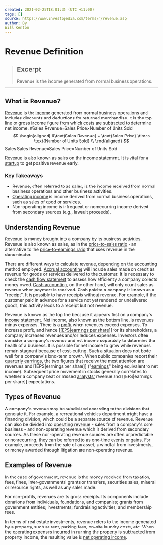 ```yaml
---
created: 2021-02-25T18:01:35 (UTC +11:00)
tags: []
source: https://www.investopedia.com/terms/r/revenue.asp
author: By
Will Kenton
---
```


# Revenue Definition

> ## Excerpt
> Revenue is the income generated from normal business operations.

---
## What is Revenue?

[Revenue](https://www.investopedia.com/ask/answers/102714/what-are-difference-between-gross-revenue-reporting-and-net-revenue-reporting.asp) is the [income](https://www.investopedia.com/terms/i/income.asp) generated from normal business operations and includes discounts and deductions for returned merchandise. It is the top line or gross income figure from which costs are subtracted to determine net income.
 #Sales Revenue\=Sales Price×Number of Units Sold
$$
 \begin{aligned} 
 &\text{Sales Revenue} = 
 \text{Sales Price} 
 \times 
 \text{Number of Units Sold} 
 \\
 \end{aligned}
 $$
Sales
Sales Revenue\=Sales Price×Number of Units Sold

Revenue is also known as sales on the income statement. It is vital for a [startup](https://www.investopedia.com/terms/s/startup.asp) to get positive revenue early.

### Key Takeaways

-   Revenue, often referred to as sales, is the income received from normal business operations and other business activities.
-   [Operating income](https://www.investopedia.com/ask/answers/122714/what-difference-between-operating-income-and-revenue.asp) is income derived from normal business operations, such as sales of good or services.
-   Non-operating income is infrequent or nonrecurring income derived from secondary sources (e.g., lawsuit proceeds).

## Understanding Revenue

Revenue is money brought into a company by its business activities. Revenue is also known as sales, as in the [price-to-sales ratio](https://www.investopedia.com/terms/p/price-to-salesratio.asp) - an alternative to the [price-to-earnings ratio](https://www.investopedia.com/terms/p/price-earningsratio.asp) that uses revenue in the denominator.

There are different ways to calculate revenue, depending on the accounting method employed. [Accrual accounting](https://www.investopedia.com/terms/a/accrualaccounting.asp) will include sales made on credit as revenue for goods or services delivered to the customer. It is necessary to check the [cash flow statement](https://www.investopedia.com/terms/c/cashflowstatement.asp) to assess how efficiently a company collects money owed. [Cash accounting](https://www.investopedia.com/terms/c/cashaccounting.asp), on the other hand, will only count sales as revenue when payment is received. Cash paid to a company is known as a "receipt". It is possible to have receipts without revenue. For example, if the customer paid in advance for a service not yet rendered or undelivered goods, this activity leads to a receipt but not revenue.

Revenue is known as the top line because it appears first on a company's [income statement](https://www.investopedia.com/terms/i/incomestatement.asp). Net income, also known as the bottom line, is revenues minus expenses. There is a [profit](https://www.investopedia.com/ask/answers/122214/what-difference-between-revenue-and-profit.asp) when revenues exceed expenses. To increase profit, and hence [[[EPS|earnings per share]]](https://www.investopedia.com/terms/e/eps.asp) for its shareholders, a company increases revenues and/or reduces expenses. Investors often consider a company's revenue and net income separately to determine the health of a business. It is possible for net income to grow while revenues remain stagnant because of cost-cutting. Such a situation does not bode well for a company's long-term growth. When public companies report their [quarterly earnings](https://www.investopedia.com/terms/e/earningsreport.asp), the two figures that receive the most attention are revenues and [[EPS|earnings per share]] ("[earnings](https://www.investopedia.com/ask/answers/04/050604.asp)" being equivalent to net income). Subsequent price movement in stocks generally correlates to whether a company beat or missed [analysts'](https://www.investopedia.com/articles/professionals/092415/career-advice-financial-analyst-vsresearch-analyst.asp) revenue and [[EPS|earnings per share]] expectations.

## Types of Revenue

A company's revenue may be subdivided according to the divisions that generate it. For example, a recreational vehicles department might have a financing division, which could be a separate source of revenue. Revenue can also be divided into [operating revenue](https://www.investopedia.com/terms/o/operating-revenue.asp) - sales from a company's core business - and non-operating revenue which is derived from secondary sources. As these non-operating revenue sources are often unpredictable or nonrecurring, they can be referred to as one-time events or gains. For example, proceeds from the sale of an asset, a windfall from investments, or money awarded through litigation are non-operating revenue.

## Examples of Revenue

In the case of government, revenue is the money received from taxation, fees, fines, inter-governmental grants or transfers, securities sales, mineral or resource rights, as well as any sales made.

For non-profits, revenues are its gross receipts. Its components include donations from individuals, foundations, and companies; grants from government entities; investments; fundraising activities; and membership fees.

In terms of real estate investments, revenue refers to the income generated by a property, such as rent, parking fees, on-site laundry costs, etc. When the operating expenses incurred in running the property is subtracted from property income, the resulting value is [net operating income](https://www.investopedia.com/terms/n/noi.asp).
